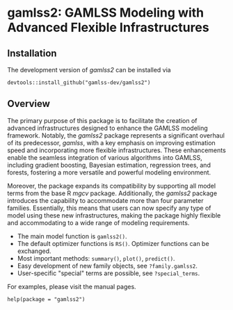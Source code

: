 # gamlss2: GAMLSS Modeling with Advanced Flexible Infrastructures

## Installation

The development version of _gamlss2_ can be installed via

```{r installation-github, eval=FALSE}
devtools::install_github("gamlss-dev/gamlss2")
```

## Overview 

The primary purpose of this package is to facilitate the creation of advanced infrastructures
designed to enhance the GAMLSS modeling framework. Notably, the _gamlss2_ package represents a
significant overhaul of its predecessor, _gamlss_, with a key emphasis on improving estimation
speed and incorporating more flexible infrastructures. These enhancements enable the seamless
integration of various algorithms into GAMLSS, including gradient boosting, Bayesian estimation,
regression trees, and forests, fostering a more versatile and powerful modeling environment.

Moreover, the package expands its compatibility by supporting all model terms from the base
R _mgcv_ package. Additionally, the _gamlss2_ package introduces the capability to
accommodate more than four parameter families. Essentially, this means that users can now
specify any type of model using these new infrastructures, making the package highly
flexible and accommodating to a wide range of modeling requirements.

* The main model function is `gamlss2()`.
* The default optimizer functions is `RS()`. Optimizer functions can be exchanged.
* Most important methods: `summary()`, `plot()`, `predict()`.
* Easy development of new family objects, see `?family.gamlss2`.
* User-specific "special" terms are possible, see `?special_terms`.

For examples, please visit the manual pages.

```{r installation-github, eval=FALSE}
help(package = "gamlss2")
```
